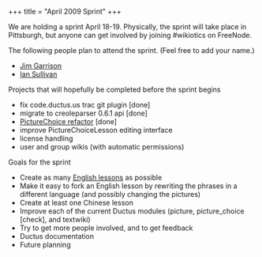 +++
title = "April 2009 Sprint"
+++

We are holding a sprint April 18-19. Physically, the sprint will take
place in Pittsburgh, but anyone can get involved by joining \#wikiotics
on FreeNode.

The following people plan to attend the sprint. (Feel free to add your
name.)

  - [Jim Garrison](http://jimgarrison.org/)
  - [Ian Sullivan](http://churchkey.org/)

Projects that will hopefully be completed before the sprint begins

  - fix code.ductus.us trac git plugin \[done\]
  - migrate to creoleparser 0.6.1 api \[done\]
  - [PictureChoice
    refactor](http://code.ductus.us/wiki/PictureChoiceRefactor) \[done\]
  - improve PictureChoiceLesson editing interface
  - license handling
  - user and group wikis (with automatic permissions)

Goals for the sprint

  - Create as many [English lessons](/en/English_lessons) as possible
  - Make it easy to fork an English lesson by rewriting the phrases in a
    different language (and possibly changing the pictures)
  - Create at least one Chinese lesson
  - Improve each of the current Ductus modules (picture, picture\_choice
    \[check\], and textwiki)
  - Try to get more people involved, and to get feedback
  - Ductus documentation
  - Future planning
